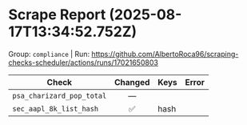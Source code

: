# Scrape Report (2025-08-17T13:34:52.752Z)

Group: `compliance`  |  Run: https://github.com/AlbertoRoca96/scraping-checks-scheduler/actions/runs/17021650803

| Check | Changed | Keys | Error |
|---|:---:|:--|:--|
| `psa_charizard_pop_total` | — |  |  |
| `sec_aapl_8k_list_hash` | ✅ | hash |  |
